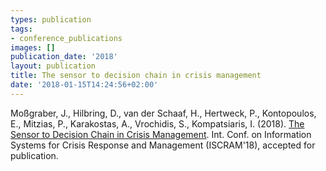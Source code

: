 ```yaml
---
types: publication
tags:
- conference_publications
images: []
publication_date: '2018'
layout: publication
title: The sensor to decision chain in crisis management
date: '2018-01-15T14:24:56+02:00'
---
```

<p>Moßgraber, J., Hilbring, D., van der Schaaf, H., Hertweck, P., Kontopoulos, E., Mitzias, P., Karakostas, A., Vrochidis, S.,&nbsp;Kompatsiaris, I. (2018). <a href="https://zenodo.org/record/1243527#.WvFVyKSFOUl">The Sensor to Decision Chain in Crisis Management</a>. Int. Conf. on Information Systems for Crisis Response and Management (ISCRAM'18), accepted for publication.</p>
